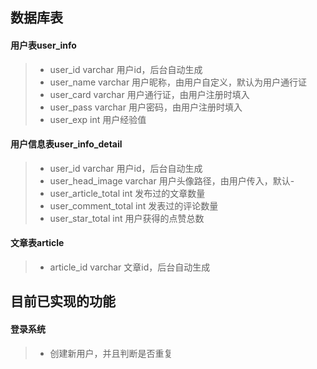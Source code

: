 ## 数据库表

#### 用户表user_info
>- user_id varchar 用户id，后台自动生成
>- user_name varchar 用户昵称，由用户自定义，默认为用户通行证
>- user_card varchar 用户通行证，由用户注册时填入
>- user_pass varchar 用户密码，由用户注册时填入
>- user_exp int 用户经验值

#### 用户信息表user_info_detail
>- user_id varchar 用户id，后台自动生成
>- user_head_image varchar 用户头像路径，由用户传入，默认-
>- user_article_total int 发布过的文章数量
>- user_comment_total int 发表过的评论数量
>- user_star_total int 用户获得的点赞总数

#### 文章表article
>- article_id varchar 文章id，后台自动生成


## 目前已实现的功能

#### 登录系统
>- 创建新用户，并且判断是否重复